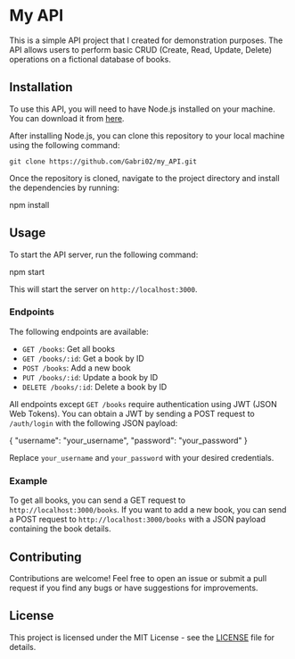 # My API

This is a simple API project that I created for demonstration purposes. The API allows users to perform basic CRUD (Create, Read, Update, Delete) operations on a fictional database of books.

## Installation

To use this API, you will need to have Node.js installed on your machine. You can download it from [here](https://nodejs.org/).

After installing Node.js, you can clone this repository to your local machine using the following command:

```
git clone https://github.com/Gabri02/my_API.git
```

Once the repository is cloned, navigate to the project directory and install the dependencies by running:

npm install


## Usage

To start the API server, run the following command:

npm start


This will start the server on `http://localhost:3000`.

### Endpoints

The following endpoints are available:

- `GET /books`: Get all books
- `GET /books/:id`: Get a book by ID
- `POST /books`: Add a new book
- `PUT /books/:id`: Update a book by ID
- `DELETE /books/:id`: Delete a book by ID

All endpoints except `GET /books` require authentication using JWT (JSON Web Tokens). You can obtain a JWT by sending a POST request to `/auth/login` with the following JSON payload:

{
"username": "your_username",
"password": "your_password"
}


Replace `your_username` and `your_password` with your desired credentials.

### Example

To get all books, you can send a GET request to `http://localhost:3000/books`. If you want to add a new book, you can send a POST request to `http://localhost:3000/books` with a JSON payload containing the book details.

## Contributing

Contributions are welcome! Feel free to open an issue or submit a pull request if you find any bugs or have suggestions for improvements.

## License

This project is licensed under the MIT License - see the [LICENSE](LICENSE) file for details.

